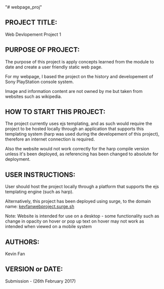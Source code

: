 "# webpage_proj" 


PROJECT TITLE:
--------------------------
Web Devlopement Project 1


PURPOSE OF PROJECT:
--------------------------
The purpose of this project is apply concepts learned from the module to date and create a user friendly static web page. 

For my webpage, I based the project on the history and developement of Sony PlayStation console system.

Image and information content are not owned by me but taken from websites such as wikipedia.


HOW TO START THIS PROJECT:
--------------------------
The project currently uses ejs templating, and as such would require the project to be hosted locally through an application that supports this templating system (harp was used during the developement of this project), therefore an internet connection is required.

Also the website would not work correctly for the harp compile version unless it's been deployed, as referencing has been changed to absolute for deployment.


USER INSTRUCTIONS:
--------------------------
User should host the project locally through a platform that supports the ejs templating engine (such as harp). 

Alternatively, this project has been deployed using surge, to the domain name: [kevfanwebproject.surge.sh](kevfanwebproject.surge.sh)

Note: Website is intended for use on a desktop - some functionality such as change in opacity on hover or pop up text on hover may not work as intended when viewed on a mobile system


AUTHORS:
--------------------------
Kevin Fan


VERSION or DATE:
--------------------------
Submission - (26th February 2017)